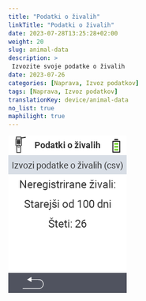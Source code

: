 ```yaml
---
title: "Podatki o živalih"
linkTitle: "Podatki o živalih"
date: 2023-07-28T13:25:28+02:00
weight: 20
slug: animal-data
description: >
 Izvozite svoje podatke o živalih
date: 2023-07-26
categories: [Naprava, Izvoz podatkov]
tags: [Naprava, Izvoz podatkov]
translationKey: device/animal-data
no_list: true
maphilight: true
---
```

<img src="animal-data.png" alt="VitalControl Upravljanje podatkov" title="Upravljanje podatkov" usemap="#workmap" class="maphilight" />

<map name="workmap">
  <area shape="rect" coords="2,40,238,80" alt="Izvoz podatkov o živalih (csv)" title="Izvozite svoje podatke o živalih&#10;Klik z miško: odprite dokumentacijo" href="/sl/docs/data-export/usb-drive/">

  <area shape="rect" coords="2,80,238,200" alt="Odjava živali" title="Določite starost, pri kateri naj se živali odjavijo&#10;Klik z miško: odprite dokumentacijo" href="/sl/docs/device/data-management/animal-data/unregister-animal/">

  <area shape="rect" coords="2,282,120,319" alt="Nazaj" title="Vse informacije in navodila za izvoz podatkov o živalih najdete tukaj&#10;Klik z miško: odprite dokumentacijo" href="/sl/docs/device/data-management/">
</map>
